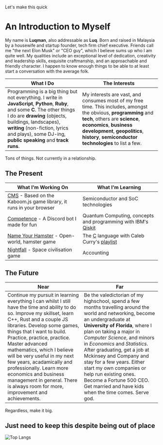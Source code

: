 Let's make this quick

# An Introduction to Myself

My name is **Luqman**, also addressable as **Luq**. Born and raised in Malaysia by a housewife and startup founder, tech firm chief executive. Friends call me "the next Elon Musk" or "CEO guy", which I believe sums up who I am quite well. My qualities include an exceptional level of dedication, creativity and leadership skills, exquisite craftmanship, and an approachable and friendly character. I happen to know enough things to be able to at least start a conversation with the average folk. 

| What I Do | The Interests |
|-----------|---------------|
| Programming is a big thing but not everything. I write in **JavaScript**, **Python**, **Ruby**, and some **C**. The other things I do are **drawing** (objects, buildings, landscapes), **writing** (non-fiction, lyrics and plays), some DJ-ing, **public speaking** and **track runs**. | My interests are vast, and consumes most of my free time. This includes, amongst the obvious, **programming** and **tech**, others are **science**, **economics**, **business development**, **geopolitics**, **history**, **semiconductor technologies** to list a few. |

Tons of things. Not currently in a relationship.

## The Present

| What I'm Working On | What I'm Learning |
|----------------------------|-------------------|
| [CMS](https://github.com/luqmanually/CMS) - Based on the Kaboom.js game library, it runs in your browser | Semiconductor and SoC technologies |
| [Competence](https://github.com/luqmanually/Competence) - A Discord bot I made for fun | Quantum Computing, concepts and programming with IBM's [Qiskit](https://github.com/Qiskit/qiskit) |
| [Name Your Hamster](https://github.com/luqmanually/name-your-hamster) - Open-world, hamster game |The [C](https://github.com/luqmanually/C) language with Caleb Curry's [playlist](https://youtube.com/playlist?list=PL_c9BZzLwBRKKqOc9TJz1pP0ASrxLMtp2&si=WZCqeisgBVtKRn1W) |
| [Nightfall](https://github.com/luqmanually/Nightfall) - Space civilisation game | Accounting |

## The Future

| Near  | Far  |
|-------|------|
| Continue my pursuit in learning everything I can whilst I still have the time and ability to do so. Improve my skillset, learn C++, Rust and a couple JS libraries. Develop some games, things that I want to build. Practice, practice, practice. Master advanced mathematics, which I believe will be very useful in my next few years, acadamically and professionally. Learn more economics and business management in general. There is always room for more, improvement and achievements. | Be the valedictorian of my highschool, spend a few months travelling around the world and networking, become an undergraduate at **University of Florida**, where I plan on taking a major in *Computer Science*, and minors in *Economics* and *Statistics*. After graduating, get a job at Mckinsey and Company and stay for a few years. Either start my own companies or help run existing ones. Become a Fortune 500 CEO. Get married and have kids when the time comes. Serve god. |

Regardless, make it big.

## Just need to keep this despite being out of place
![Top Langs](https://github-readme-stats.vercel.app/api/top-langs/?username=luqmanually&layout=compact&theme=github_dark&card_width=1050&langs_count=6)
